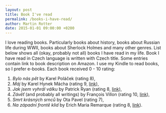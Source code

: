```yaml
---
layout: post
title: Book I've read
permalink: /books-i-have-read/
author: Martin Rotter
date: 2015-01-01 09:00:00 +0200
---
```


I love reading books. Particularly books about history, books about Russian life during WWII, books about Sherlock Holmes and many other genres. List below shows all (okay, probably not all) books I have read in my life. Book I have read in Czech language is written with Czech title. Some entries contain link to book description on Amazon. I use my Kindle to read books, so I prefer e-books. Each book received 0 - 10 rating:

1. *Bylo nás pět* by Karel Poláček (rating 8),
2. *Máj* by Karel Hynek Mácha (rating 9, [link](https://en.wikipedia.org/wiki/M%C3%A1j)),
3. *Jak jsem vyhrál válku* by Patrick Ryan (rating 8, [link](https://en.wikipedia.org/wiki/How_I_Won_the_War)),
4. *Závěť* (and probably all writings) by François Villon (rating 10, [link](https://en.wikipedia.org/wiki/Fran%C3%A7ois_Villon)),
5. *Smrt krásných srnců* by Ota Pavel (rating 7),
6. *Na západní frontě klid* by Erich Maria Remarque (rating 8, [link](https://en.wikipedia.org/wiki/All_Quiet_on_the_Western_Front)).

